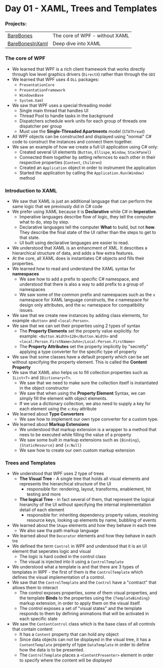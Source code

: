 # Day 01 - XAML, Trees and Templates
### Projects:
|     |     |
| --- | --- |
| [BareBones](./projects/BareBonesApp/) | The core of WPF - without XAML | 
| [BareBonesInXaml](./projects/BareBonesInXaml//) | Deep dive into XAML |

### The core of WPF
* We learned that WPF is a rich client framework that works directly through low level graphics drivers (`DirectX`) rather than through the `GDI`
* We learned that WPF uses 4 `DLL` packages:
  * `PresentationCore`
  * `PresentationFramework`
  * `WindowsBase`
  * `System.Xaml`
* We saw that WPF uses a special threading model
  * Single main thread that handles UI
  * Thread Pool to handle tasks in the background
  * Dispatchers schedule work units for each group of threads one dispatcher per group
  * Must use the **Single-Threaded Apartments** model (`STAThread`)
* All WPF objects can be constructed and displayed using "normal" C# code to construct the instances and connect them together.
* We saw an example of how we create a full UI application using C# only:
  * Created several UI elements (`Button`, `Ellispe`, `Window`, `StackPanel`)
  * Connected them together by setting refernces to each other in their respective properties (`Content`, `Children`)
  * Created an `Application` object in order to instrument the application
  * Started the application by calling the `Application.Run(Window)` method

### Introduction to XAML
* We saw that XAML is just an additional language that can perform the same logic that we previously did in C# code
* We prefer using XAML because it is **Declarative** while C# in **Imperative**.
  * Imperative languages describe flow of logic, they tell the computer what to do, step by step. 
  * Declarative languages tell the computer **What** to build, but not **how**. They describe the final state of the UI rather than the steps to get to that state.
  * UI built using declarative languages are easier to read.
* We understood that XAML is an enhancment of XML. It describes a hierarchical structure of data, and adds a few extra features.
* At the core, all XAML does is instantiates C# objects and fills their properties.
* We learned how to read and understand the XAML syntax for **namespaces**
    * We saw how to add a prefix to specific C# namespace, and understood that there is also a way to add prefix to a group of namespaces
    * We saw some of the common prefix and namespaces such as the `x` namespace for XAML language constructs, the `d` namespace for design only attributes, and the `mc` namespace for compatibility issues.
* We saw that we create new instances by adding class elements, for example `<Button>` and `<local:Person>`.
* We saw that we can set their properties using 2 types of syntax
    * The **Property Elements** set the property value explicitly. for example: `<Button.Width>128</Button.Width>` and `<local:Person.FirstName>John</Local:Person.FirstName>`
    * The **Property Attributes** set the property implicitly by "secretly" applying a type converter for the specific type of property
* We saw that some classes have a default property which can be set without specifying the property element. This is called the **Content Property**
* We saw that XAML also helps us to fill collection properties such as `IList<T>` and `IDictionary<T>`. 
    * We saw that we need to make sure the collection itself is instantiated in the object constructor
    * We saw that when using the **Property Element** Syntax, we can simply fill the element with object elements.
    * If we use a dictionary collection, we also need to supply a key for each element using the `x:Key` attribute
* We learned about **Type Converters**
    * We saw how to implement our own type converter for a custom type.
* We learned about **Markup Extensions**
    * We understood that markup extension is a wrapper to a method that nees to be executed while filling the value of a property
    * We saw some built in markup extensions such as `{Binding}`, `{StaticResource}` and `{x:Null}`
    * We saw how to create our own custom markup extension

### Trees and Templates
* We understood that WPF uses 2 type of trees
  * **The Visual Tree** - A single tree that holds all visual elements and represents the hierarchical structure of the UI
    * responsible for: rendering, layout, transforms, enablement, hit testing and more
  * **The logical Tree** - in fact several of them, that represent the logical hierarchy of the UI without specifying the internal implementation detail of each element
    * responsible for: inheriting dependency property values, resolving resource keys, looking up elements by name, bubbling of events
* We learned about the `Shape` elements and how they behave in each tree
  * We also saw tha path markup language
* We learned about the `Decorator` elements and how they behave in each tre
* We defined the term `Control` in WPF and understood that it is an UI element that seperates logic and visual
  * The logic is hard coded in the control class
  * The visual is injected into it using a `ControlTemplate`
* We understood what a template is and that there are 3 types of templates in WPF - the first of them is the `ControlTemplate` which defines the visual implementation of a control.
* We saw that the `ControlTemplate` and the `Control` have a "contract" that allows them to interact
  * The control exposes properties, some of them visual properties, and the template **Binds** to the properties using the `{TemplateBinding}` markup extension, in order to apply them on the visual itself. 
  * The control exposes a set of "visual states" and the template responds to them by defining animations that will be activated in each specific state
* We saw the `ContentControl` class which is the base class of all controls that contain content
  * It has a `Content` property that can hold any object
  * Since data objects can not be displayed in the visual tree, it has a `ContentTemplate` property of type `DataTemplate` in order to define how the data is to be presented.
  * The `ControlTemplate` places a `<ContentPresenter>` element in order to specify where the content will be displayed
